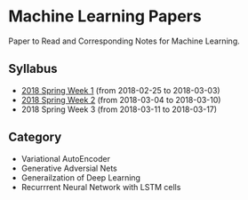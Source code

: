 # Machine Learning Papers
Paper to Read and Corresponding Notes for Machine Learning.

## Syllabus

- [2018 Spring Week 1](content/2018-fall-week1/README.md) (from 2018-02-25 to 2018-03-03)
- [2018 Spring Week 2](content/2018-fall-week2/README.md) (from 2018-03-04 to 2018-03-10)
- 2018 Spring Week 3 (from 2018-03-11 to 2018-03-17)

## Category

- Variational AutoEncoder
- Generative Adversial Nets
- Generailzation of Deep Learning
- Recurrrent Neural Network with LSTM cells
